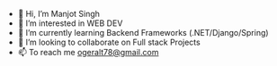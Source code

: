- 👋 Hi, I’m Manjot Singh
- 👀 I’m interested in WEB DEV
- 🌱 I’m currently learning Backend Frameworks (.NET/Django/Spring)
- 💞️ I’m looking to collaborate on Full stack Projects
- 📫 To reach me ogeralt78@gmail.com


<!---
Manjot132/Manjot132 is a ✨ special ✨ repository because its `README.md` (this file) appears on your GitHub profile.
You can click the Preview link to take a look at your changes.
--->
